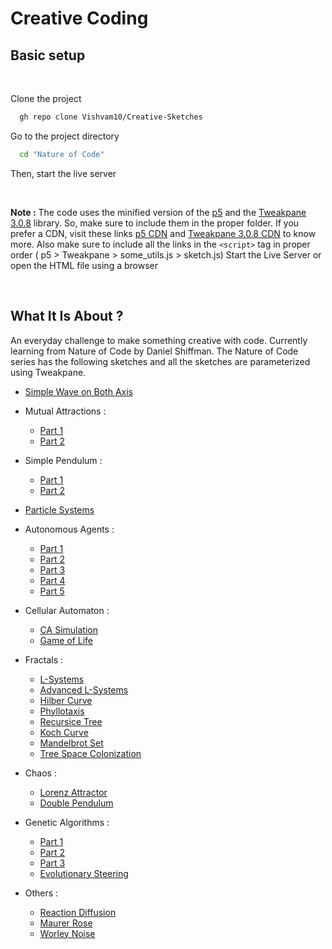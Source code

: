 # Creative Coding

## Basic setup

<br>

Clone the project
```bash
  gh repo clone Vishvam10/Creative-Sketches  
```

Go to the project directory
```bash
  cd "Nature of Code" 
```

Then, start the live server

<br>

**Note :** 
The code uses the minified version of the [p5](https://p5js.org/download/) and the [Tweakpane 3.0.8](https://github.com/cocopon/tweakpane/releases) library. So, make sure to include them in the proper folder. If you prefer a CDN, visit these links [p5 CDN](https://p5js.org/download/) and [Tweakpane 3.0.8 CDN](https://www.jsdelivr.com/package/npm/tweakpane) to know more. Also make sure to include all the links in the `<script>` tag in proper order ( p5 > Tweakpane > some_utils.js > sketch.js) 
Start the Live Server or open the HTML file using a browser

<br>

## What It Is About ?

An everyday challenge to make something creative with code. Currently learning from Nature of Code by Daniel Shiffman. 
The Nature of Code series has the following sketches and all the sketches are parameterized using Tweakpane. 

- [Simple Wave on Both Axis](https://github.com/Vishvam10/Creative-Sketches/tree/master/Nature%20of%20Code/sketch-1-Simple%20Wave%20On%20Both%20Axes)

- Mutual Attractions :
   - [Part 1](https://github.com/Vishvam10/Creative-Sketches/tree/master/Nature%20of%20Code/sketch-2-Mutual%20Attraction%20I)
   - [Part 2](https://github.com/Vishvam10/Creative-Sketches/tree/master/Nature%20of%20Code/sketch-3-Mutual%20Attraction%20II)

- Simple Pendulum :
   - [Part 1](https://github.com/Vishvam10/Creative-Sketches/tree/master/Nature%20of%20Code/sketch-4-Single%20Pendulum%20I) 
   - [Part 2](https://github.com/Vishvam10/Creative-Sketches/tree/master/Nature%20of%20Code/sketch-5-Single%20Pendulum%20II)

- [Particle Systems](https://github.com/Vishvam10/Creative-Sketches/tree/master/Nature%20of%20Code/sketch-6-Particle%20Systems)

- Autonomous Agents :
   - [Part 1](https://github.com/Vishvam10/Creative-Sketches/tree/master/Nature%20of%20Code/sketch-7-Autonomous%20Agents%20I) 
   - [Part 2](https://github.com/Vishvam10/Creative-Sketches/tree/master/Nature%20of%20Code/sketch-8-Autonomous%20Agents%20II)
   - [Part 3](https://github.com/Vishvam10/Creative-Sketches/tree/master/Nature%20of%20Code/sketch-9-Autonomous%20Agents%20III)
   - [Part 4](https://github.com/Vishvam10/Creative-Sketches/tree/master/Nature%20of%20Code/sketch-10-Autonomous%20Agents%20IV)
   - [Part 5](https://github.com/Vishvam10/Creative-Sketches/tree/master/Nature%20of%20Code/sketch-12-Autonomous%20Agents%20V)

- Cellular Automaton :
   - [CA Simulation](https://github.com/Vishvam10/Creative-Sketches/tree/master/Nature%20of%20Code/sketch-13-Cellular%20Automata)
   - [Game of Life](https://github.com/Vishvam10/Creative-Sketches/tree/master/Nature%20of%20Code/sketch-14-Cellular%20Automata%20-%20Game%20of%20Life)

- Fractals :
   - [L-Systems](https://github.com/Vishvam10/Creative-Sketches/tree/master/Nature%20of%20Code/sketch-15-L%20Systems)
   - [Advanced L-Systems](https://github.com/Vishvam10/Creative-Sketches/tree/master/Nature%20of%20Code/sketch-22-Advanced%20L%20Systems)
   - [Hilber Curve](https://github.com/Vishvam10/Creative-Sketches/tree/master/Nature%20of%20Code/sketch-23-Fractals-Hilbert%20Curve)
   - [Phyllotaxis](https://github.com/Vishvam10/Creative-Sketches/tree/master/Nature%20of%20Code/sketch-19-Fractals-Phyllotaxis)
   - [Recursice Tree](https://github.com/Vishvam10/Creative-Sketches/tree/master/Nature%20of%20Code/sketch-11-Recursive%20Tree)
   - [Koch Curve](https://github.com/Vishvam10/Creative-Sketches/tree/master/Nature%20of%20Code/sketch-16-Fractals-Koch%20Curve)
   - [Mandelbrot Set](https://github.com/Vishvam10/Creative-Sketches/tree/master/Nature%20of%20Code/sketch-17-Fractals-Mandelbrot%20Set)
   - [Tree Space Colonization](https://github.com/Vishvam10/Creative-Sketches/tree/master/Nature%20of%20Code/sketch-18-Fractals%20Trees-Space%20Colonization)

- Chaos :
   - [Lorenz Attractor](https://github.com/Vishvam10/Creative-Sketches/tree/master/Nature%20of%20Code/sketch-21-Chaos-Lorentz%20Attractor)
   - [Double Pendulum](https://github.com/Vishvam10/Creative-Sketches/tree/master/Nature%20of%20Code/sketch-20-Chaos-Double%20Pendulum)

- Genetic Algorithms :
   - [Part 1](https://github.com/Vishvam10/Creative-Sketches/tree/master/Nature%20of%20Code/sketch-27-Genetic%20Algorithms%20I)
   - [Part 2](https://github.com/Vishvam10/Creative-Sketches/tree/master/Nature%20of%20Code/sketch-28-Genetic%20Algorithms%20II)
   - [Part 3](https://github.com/Vishvam10/Creative-Sketches/tree/master/Nature%20of%20Code/sketch-29-Genetic%20Algorithms%20III)
   - [Evolutionary Steering](https://github.com/Vishvam10/Creative-Sketches/tree/master/Nature%20of%20Code/sketch-30-Genetic%20Algorithms%20IV)

- Others :
   - [Reaction Diffusion](https://github.com/Vishvam10/Creative-Sketches/tree/master/Nature%20of%20Code/sketch-24-Reaction%20Diffusion)  
   - [Maurer Rose](https://github.com/Vishvam10/Creative-Sketches/tree/master/Nature%20of%20Code/sketch-25-Maurer%20Rose)
   - [Worley Noise](https://github.com/Vishvam10/Creative-Sketches/tree/master/Nature%20of%20Code/sketch-26-Worley%20Noise)
